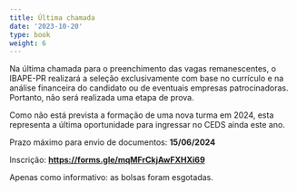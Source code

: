 ```yaml
---
title: Última chamada
date: '2023-10-20'
type: book
weight: 6
---
```


Na última chamada para o preenchimento das vagas remanescentes, o IBAPE-PR realizará a seleção exclusivamente com base no currículo e na análise financeira do candidato ou de eventuais empresas patrocinadoras. Portanto, não será realizada uma etapa de prova.

Como não está prevista a formação de uma nova turma em 2024, esta representa a última oportunidade para ingressar no CEDS ainda este ano.

Prazo máximo para envio de documentos: **15/06/2024**

Inscrição: **https://forms.gle/mqMFrCkjAwFXHXi69**

Apenas como informativo: as bolsas foram esgotadas.
